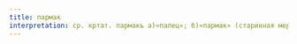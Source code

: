```yaml
---
title: пармак
interpretation: ср. кртат. пармакъ а)«палец»; б)«пармак» (старинная мера длины); в)«спица» (колеса); г)«дюйм»; д)«столбик, балясина» (перил)
---
```

